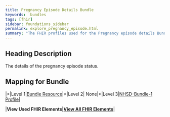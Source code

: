 ```yaml
---
title: Pregnancy Episode Details Bundle
keywords:  bundles
tags: [fhir]
sidebar: foundations_sidebar
permalink: explore_pregnancy_episode.html
summary: "The FHIR profiles used for the Pregnancy episode details Bundle"
---
```


## Heading Description ##
The details of the pregnancy episode status.

## Mapping for Bundle ##

|>|Level 1|[Bundle Resource](http://hl7.org/fhir/stu3/bundle.html)|>|Level 2| None|>|Level 3|[NHSD-Bundle-1 Profile](http://xxx)|


|**View Used FHIR Elements**|**[View All FHIR Elements](explore_pregnancy_episode_all.html#mapping-for-bundle)**|

